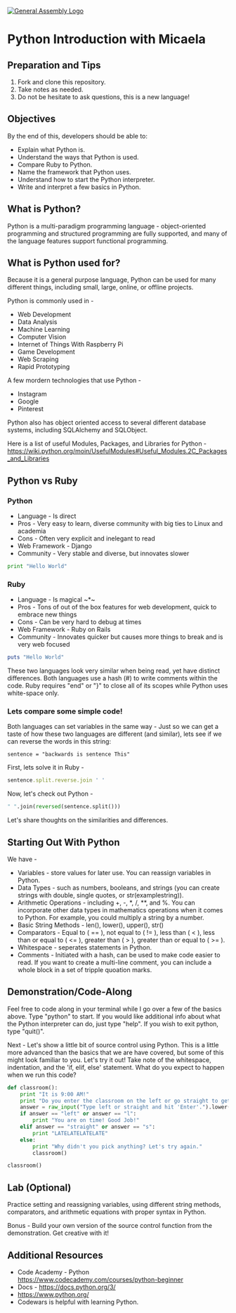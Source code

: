 [![General Assembly Logo](https://camo.githubusercontent.com/1a91b05b8f4d44b5bbfb83abac2b0996d8e26c92/687474703a2f2f692e696d6775722e636f6d2f6b6538555354712e706e67)](https://generalassemb.ly/education/web-development-immersive)

# Python Introduction with Micaela

## Preparation and Tips

1.  Fork and clone this repository.
1.  Take notes as needed.
1.  Do not be hesitate to ask questions, this is a new language!

## Objectives

By the end of this, developers should be able to:

-   Explain what Python is.
-   Understand the ways that Python is used.
-   Compare Ruby to Python.
-   Name the framework that Python uses.
-   Understand how to start the Python interpreter.
-   Write and interpret a few basics in Python.

## What is Python?

Python is a multi-paradigm programming language - object-oriented programming and structured programming are fully supported, and many of the language features support functional programming.

## What is Python used for?

Because it is a general purpose language, Python can be used for many different things, including small, large, online, or offline projects.

Python is commonly used in -
-   Web Development
-   Data Analysis
-   Machine Learning
-   Computer Vision
-   Internet of Things With Raspberry Pi
-   Game Development
-   Web Scraping
-   Rapid Prototyping

A few mordern technologies that use Python -
-   Instagram
-   Google
-   Pinterest

Python also has object oriented access to several different database systems, including SQLAlchemy and SQLObject.

Here is a list of useful Modules, Packages, and Libraries for Python - https://wiki.python.org/moin/UsefulModules#Useful_Modules.2C_Packages_and_Libraries

## Python vs Ruby

### Python
-   Language - Is direct
-   Pros - Very easy to learn, diverse community with big ties to Linux and academia
-   Cons - Often very explicit and inelegant to read
-   Web Framework - Django
-   Community - Very stable and diverse, but innovates slower

```python
print "Hello World"
```

### Ruby
-   Language - Is magical ~*~
-   Pros - Tons of out of the box features for web development, quick to embrace new things
-   Cons - Can be very hard to debug at times
-   Web Framework - Ruby on Rails
-   Community - Innovates quicker but causes more things to break and is very web focused

```ruby
puts "Hello World"
```

These two languages look very similar when being read, yet have distinct differences.
Both languages use a hash (#) to write comments within the code.
Ruby requires "end" or "}" to close all of its scopes while Python uses white-space only.

### Lets compare some simple code!

Both languages can set variables in the same way -
Just so we can get a taste of how these two languages are different (and similar), lets see if we can reverse the words in this string:

```
sentence = "backwards is sentence This"
```

First, lets solve it in Ruby -
```ruby
sentence.split.reverse.join ' '
```

Now, let's check out Python -
```python
" ".join(reversed(sentence.split()))
```

Let's share thoughts on the similarities and differences.

## Starting Out With Python

We have -
-   Variables - store values for later use. You can reassign variables in Python.
-   Data Types - such as numbers, booleans, and strings (you can create strings with double, single quotes, or str(examplestring)).
-   Arithmetic Operations - including +, -, *, /, **, and %. You can incorporate other data types in mathematics operations when it comes to Python. For example, you could multiply a string by a number.
-   Basic String Methods - len(), lower(), upper(), str()
-   Comparators - Equal to ( == ), not equal to ( != ), less than ( < ), less than or equal to ( <= ), greater than ( > ), greater than or equal to ( >= ).
-   Whitespace - seperates statements in Python.
-   Comments - Initiated with a hash, can be used to make code easier to read. If you want to create a multi-line comment, you can include a whole block in a set of tripple quoation marks.


## Demonstration/Code-Along

Feel free to code along in your terminal while I go over a few of the basics above. Type "python" to start. If you would like additional info about what the Python interpreter can do, just type "help". If you wish to exit python, type "quit()".

Next - Let's show a little bit of source control using Python. This is a little more advanced than the basics that we are have covered, but some of this might look familiar to you. Let's try it out! Take note of the whitespace, indentation, and the 'if, elif, else' statement. What do you expect to happen when we run this code?

```python
def classroom():
    print "It is 9:00 AM!"
    print "Do you enter the classroom on the left or go straight to get a last minute cup of coffee?"
    answer = raw_input("Type left or straight and hit 'Enter'.").lower()
    if answer == "left" or answer == "l":
        print "You are on time! Good Job!"
    elif answer == "straight" or answer == "s":
        print "LATELATELATELATE"
    else:
        print "Why didn't you pick anything? Let's try again."
        classroom()

classroom()
```

## Lab (Optional)

Practice setting and reassigning variables, using different string methods, comparators, and arithmetic equations with proper syntax in Python.

Bonus - Build your own version of the source control function from the demonstration. Get creative with it!

## Additional Resources

-   Code Academy - Python https://www.codecademy.com/courses/python-beginner
-   Docs - https://docs.python.org/3/
-   https://www.python.org/
-   Codewars is helpful with learning Python.
